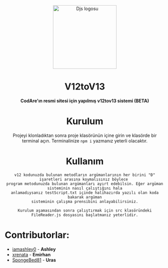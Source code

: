    <div align="center">

<img height="200" src="https://discord.js.org/android-chrome-192x192.png" alt="Djs logosu"/>

# V12toV13

**CodAre'ın resmi sitesi için yapılmış v12tov13 sistemi (BETA)**

 # Kurulum
 Projeyi klonladıktan sonra proje klasörünün içine girin ve klasörde bir terminal açın. Terminalinize ```npm i``` yazmanız yeterli olacaktır.
 
 # Kullanım 
  ```
  v12 kodunuzda bulunan metodların argümanlarının her birini "Ð" işaretleri arasına koymalısınız böylece 
  program metodunuzda bulunan argümanları ayırt edebilsin. Eğer argüman sisteminin nasıl çalıştığını hala
  anlamadıysanız testScript.txt içinde halihazırda yazılı olan koda bakarak argüman
  sisteminin çalışma prensibini anlayabilirsiniz.

  Kurulum aşamasından sonra çalıştırmak için src klasöründeki FileReader.js dosyasını başlatmanız yeterlidir.
  ```
</div>

# Contributorlar:
* [iamashley0](https://github.com/iamashley0) -
  **Ashley**
* [xrenata](https://github.com/xrenata) -
  **Emirhan**
* [SpongeBed81](https://github.com/SpongeBed81) -
  **Uras**

